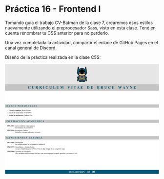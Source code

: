 # Práctica 16 - Frontend I

Tomando guía el trabajo CV-Batman de la clase 7, crearemos esos estilos nuevamente utilizando el preprocesador Sass, visto en esta clase. Tené en cuenta renombrar tu CSS anterior para no  perderlo.  

Una vez completada la actividad, compartir el enlace de GitHub Pages en el canal general de Discord.

Diseño de la práctica realizada en la clase C5S:

![Imagen de diseño en Figma](img/figma.png)
